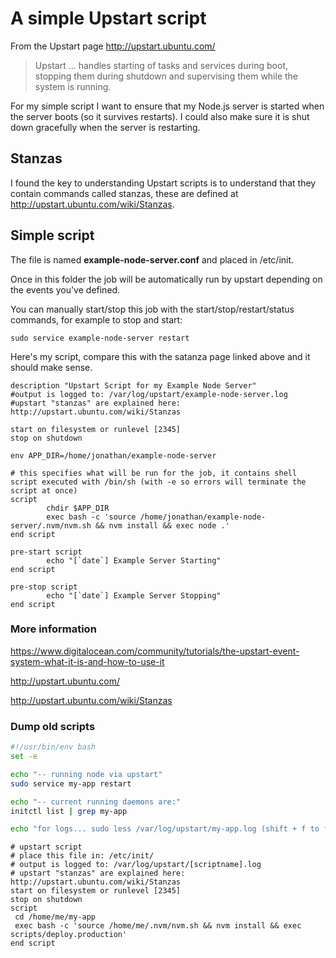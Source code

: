 # A simple Upstart script

From the Upstart page http://upstart.ubuntu.com/

> Upstart ... handles starting of tasks and services during boot, stopping them during shutdown and supervising them while the system is running.

For my simple script I want to ensure that my Node.js server is started when the server boots (so it survives restarts). I could also make sure it is shut down gracefully when the server is restarting.

## Stanzas

I found the key to understanding Upstart scripts is to understand that they contain commands called stanzas, these are defined at http://upstart.ubuntu.com/wiki/Stanzas.

## Simple script

The file is named **example-node-server.conf** and placed in /etc/init.

Once in this folder the job will be automatically run by upstart depending on the events you've defined.

You can manually start/stop this job with the start/stop/restart/status commands, for example to stop and start:

`sudo service example-node-server restart`

Here's my script, compare this with the satanza page linked above and it should make sense.

```
description "Upstart Script for my Example Node Server"
#output is logged to: /var/log/upstart/example-node-server.log
#upstart "stanzas" are explained here: http://upstart.ubuntu.com/wiki/Stanzas

start on filesystem or runlevel [2345]
stop on shutdown

env APP_DIR=/home/jonathan/example-node-server

# this specifies what will be run for the job, it contains shell script executed with /bin/sh (with -e so errors will terminate the script at once)
script
        chdir $APP_DIR
        exec bash -c 'source /home/jonathan/example-node-server/.nvm/nvm.sh && nvm install && exec node .'
end script

pre-start script
        echo "[`date`] Example Server Starting"
end script

pre-stop script
        echo "[`date`] Example Server Stopping"
end script
```

### More information
https://www.digitalocean.com/community/tutorials/the-upstart-event-system-what-it-is-and-how-to-use-it

http://upstart.ubuntu.com/

http://upstart.ubuntu.com/wiki/Stanzas

### Dump old scripts

```bash
#!/usr/bin/env bash
set -e

echo "-- running node via upstart"
sudo service my-app restart

echo "-- current running daemons are:"
initctl list | grep my-app

echo "for logs... sudo less /var/log/upstart/my-app.log (shift + f to follow)"
```

```
# upstart script
# place this file in: /etc/init/
# output is logged to: /var/log/upstart/[scriptname].log
# upstart "stanzas" are explained here: http://upstart.ubuntu.com/wiki/Stanzas
start on filesystem or runlevel [2345]
stop on shutdown
script
 cd /home/me/my-app
 exec bash -c 'source /home/me/.nvm/nvm.sh && nvm install && exec scripts/deploy.production'
end script
```
